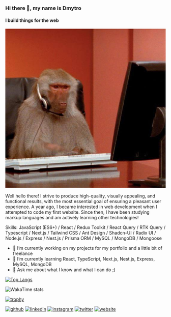 ### Hi there 👋, my name is Dmytro
#### I build things for the web
<p align="center">
  <img src="./photo_2024-01-05_10-48-53.jpg" title="hover text">
</p>

Well hello there! I strive to produce high-quality, visually appealing, and functional results, with the most essential goal of ensuring a pleasant user experience. A year ago, I became interested in web development when I attempted to code my first website. Since then, I have been studying markup languages and am actively learning other technologies!

Skills: JavaScript (ES6+) / React / Redux Toolkit / React Query / RTK Query / Typescript / Next.js / Tailwind CSS / Ant Design / Shadcn-UI / Radix UI / Node.js / Express / Nest.js / Prisma ORM / MySQL / MongoDB / Mongoose

- 🔭 I’m currently working on my projects for my portfolio and a little bit of freelance
- 🌱 I’m currently learning React, TypeScript, Next.js, Nest.js, Express, MySQL, MongoDB
- 💬 Ask me about what I know and what I can do ;)



[![Top Langs](https://github-readme-stats.vercel.app/api/top-langs/?username=denvudd&theme=transparent)](https://github.com/anuraghazra/github-readme-stats)

![WakaTime stats](https://github-readme-stats.vercel.app/api/wakatime?username=@denvud&theme=transparent)  

[![trophy](https://github-profile-trophy.vercel.app/?username=denvudd&theme=onedark)](https://github.com/ryo-ma/github-profile-trophy)



[<img src='https://cdn.jsdelivr.net/npm/simple-icons@3.0.1/icons/github.svg' alt='github' height='40'>](https://github.com/denvudd)  [<img src='https://cdn.jsdelivr.net/npm/simple-icons@3.0.1/icons/linkedin.svg' alt='linkedin' height='40'>](https://www.linkedin.com/in/https://www.linkedin.com/in/yurindmytro//)  [<img src='https://cdn.jsdelivr.net/npm/simple-icons@3.0.1/icons/instagram.svg' alt='instagram' height='40'>](https://www.instagram.com/https://www.instagram.com/denvudd/?hl=uk/)  [<img src='https://cdn.jsdelivr.net/npm/simple-icons@3.0.1/icons/twitter.svg' alt='twitter' height='40'>](https://twitter.com/https://twitter.com/denvud91)  [<img src='https://cdn.jsdelivr.net/npm/simple-icons@3.0.1/icons/icloud.svg' alt='website' height='40'>](https://dmytro-yurin-portfolio.vercel.app/)  

